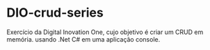 # DIO-crud-series
Exercício da Digital Inovation One, cujo objetivo é criar um CRUD em memória. usando .Net C# em uma aplicação console.
